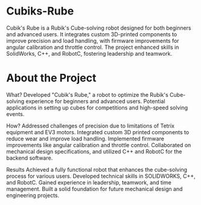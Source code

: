 # Cubiks-Rube
Cubik's Rube is a Rubik's Cube-solving robot designed for both beginners and advanced users. It integrates custom 3D-printed components to improve precision and load handling, with firmware improvements for angular calibration and throttle control. The project enhanced skills in SolidWorks, C++, and RobotC, fostering leadership and teamwork.
# About the Project
What?
Developed "Cubik's Rube," a robot to optimize the Rubik's Cube-solving experience for beginners and advanced users.
Potential applications in setting up cubes for competitions and high-speed solving events.

How?
Addressed challenges of precision due to limitations of Tetrix equipment and EV3 motors.
Integrated custom 3D printed components to reduce wear and improve load handling.
Implemented firmware improvements like angular calibration and throttle control.
Collaborated on mechanical design specifications, and utilized  C++ and RobotC for the backend software.

Results
Achieved a fully functional robot that enhances the cube-solving process for various users.
Developed technical skills in SOLIDWORKS, C++, and RobotC.
Gained experience in leadership, teamwork, and time management.
Built a solid foundation for future mechanical design and engineering projects.

